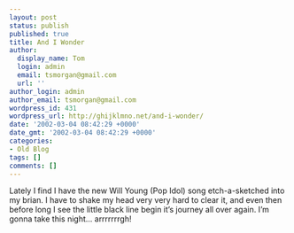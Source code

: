 ```yaml
---
layout: post
status: publish
published: true
title: And I Wonder
author:
  display_name: Tom
  login: admin
  email: tsmorgan@gmail.com
  url: ''
author_login: admin
author_email: tsmorgan@gmail.com
wordpress_id: 431
wordpress_url: http://ghijklmno.net/and-i-wonder/
date: '2002-03-04 08:42:29 +0000'
date_gmt: '2002-03-04 08:42:29 +0000'
categories:
- Old Blog
tags: []
comments: []
---
```

<!-- more -->

<p>Lately I find I have the new Will Young (Pop Idol) song etch-a-sketched into my brian. I have to shake my head very very hard to clear it, and even then before long I see the little black line begin it&#8217;s journey all over again. I&#8217;m gonna take this night... arrrrrrrgh!</p>

